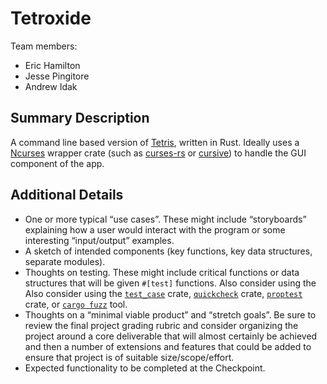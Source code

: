# Tetroxide

Team members:

- Eric Hamilton
- Jesse Pingitore
- Andrew Idak

## Summary Description

A command line based version of [Tetris](https://www.wikiwand.com/en/Tetris), written in Rust. Ideally uses a [Ncurses](https://www.wikiwand.com/en/Ncurses) wrapper crate (such as [curses-rs](https://github.com/jeaye/ncurses-rs) or [cursive](https://crates.io/crates/cursive)) to handle the GUI component of the app.

## Additional Details

- One or more typical “use cases”. These might include “storyboards” explaining
  how a user would interact with the program or some interesting “input/output”
  examples.
- A sketch of intended components (key functions, key data structures, separate
  modules).
- Thoughts on testing. These might include critical functions or data structures
  that will be given `#[test]` functions. Also consider using the Also consider
  using the [`test_case`](https://crates.io/crates/test-case) crate,
  [`quickcheck`](https://crates.io/crates/quickcheck) crate,
  [`proptest`](https://crates.io/crates/proptest) crate, or [`cargo
fuzz`](https://rust-fuzz.github.io/book/cargo-fuzz.html) tool.
- Thoughts on a “minimal viable product” and “stretch goals”. Be sure to review
  the final project grading rubric and consider organizing the project around a
  core deliverable that will almost certainly be achieved and then a number of
  extensions and features that could be added to ensure that project is of
  suitable size/scope/effort.
- Expected functionality to be completed at the Checkpoint.
